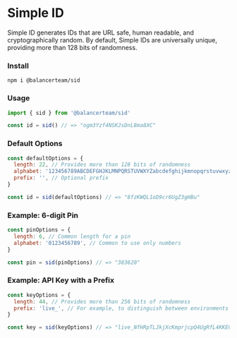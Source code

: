 # Simple ID

Simple ID generates IDs that are URL safe, human readable, and cryptographically random. By default, Simple IDs are universally unique, providing more than 128 bits of randomness.

### Install

```
npm i @balancerteam/sid
```

### Usage

```js
import { sid } from '@balancerteam/sid'

const id = sid() // => "ogm3Yzf4NSKJsDnL8ma8XC"
```

### Default Options

```js
const defaultOptions = {
  length: 22, // Provides more than 128 bits of randomness
  alphabet: '123456789ABCDEFGHJKLMNPQRSTUVWXYZabcdefghijkmnopqrstuvwxyz', // Base 58
  prefix: '', // Optional prefix
}

const id = sid(defaultOptions) // => "8fzKWQL1oD9cr6UgZ3gHBu"
```

### Example: 6-digit Pin

```js
const pinOptions = {
  length: 6, // Common length for a pin
  alphabet: '0123456789', // Common to use only numbers
}

const pin = sid(pinOptions) // => "383620"
```

### Example: API Key with a Prefix

```js
const keyOptions = {
  length: 44, // Provides more than 256 bits of randomness
  prefix: 'live_', // For example, to distinguish between environments
}

const key = sid(keyOptions) // => "live_NfHRpTLJkjXcKmprjcpQ4UgRfL4KKEGoSrBLytf5RD44"
```
